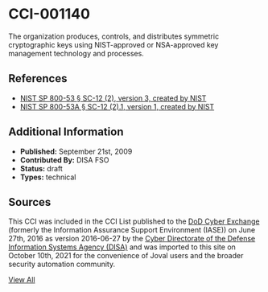 # CCI-001140

The organization produces, controls, and distributes symmetric cryptographic keys using NIST-approved or NSA-approved key management technology and processes.

## References ##

* [NIST SP 800-53 § SC-12 (2), version 3, created by NIST](http://csrc.nist.gov/publications/PubsSPs.html)
* [NIST SP 800-53A § SC-12 (2).1, version 1, created by NIST](http://csrc.nist.gov/publications/PubsSPs.html)


## Additional Information ##

* **Published:** September 21st, 2009
* **Contributed By:** DISA FSO
* **Status:** draft
* **Types:** technical

## Sources ##

This CCI was included in the CCI List published to the [DoD Cyber Exchange](https://public.cyber.mil/stigs/cci/)
(formerly the Information Assurance Support Environment (IASE)) on June 27th, 2016 as version
2016-06-27 by the [Cyber Directorate of the Defense Information Systems Agency (DISA)](https://public.cyber.mil/about-cyber/)
and was imported to this site on October 10th, 2021 for the convenience of Joval users and the broader
security automation community.

[View All](../README.md)
